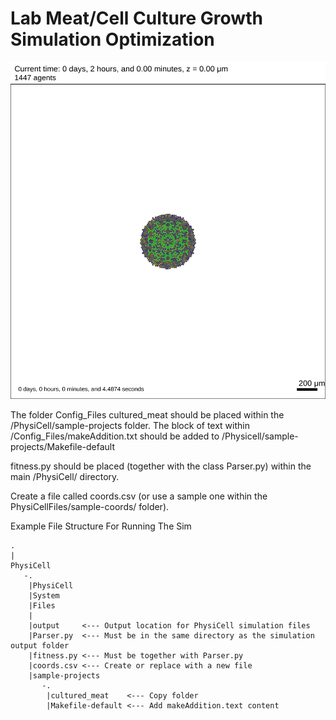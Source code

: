 # Lab Meat/Cell Culture Growth Simulation Optimization 
![Tools](/sample-coords/coords4.png "")


The folder Config_Files cultured_meat should be placed within the /PhysiCell/sample-projects folder. 
The block of text within /Config_Files/makeAddition.txt should be added to /Physicell/sample-projects/Makefile-default

fitness.py should be placed (together with the class Parser.py) within the main /PhysiCell/ directory. 

Create a file called coords.csv (or use a sample one within the PhysiCellFiles/sample-coords/ folder). 

Example File Structure For Running The Sim

    .
    |
    PhysiCell
       -.
        |PhysiCell
        |System 
        |Files
        |
        |output     <--- Output location for PhysiCell simulation files
        |Parser.py  <--- Must be in the same directory as the simulation output folder 
        |fitness.py <--- Must be together with Parser.py
        |coords.csv <--- Create or replace with a new file
        |sample-projects
           -.
            |cultured_meat    <--- Copy folder 
            |Makefile-default <--- Add makeAddition.text content
      
    
